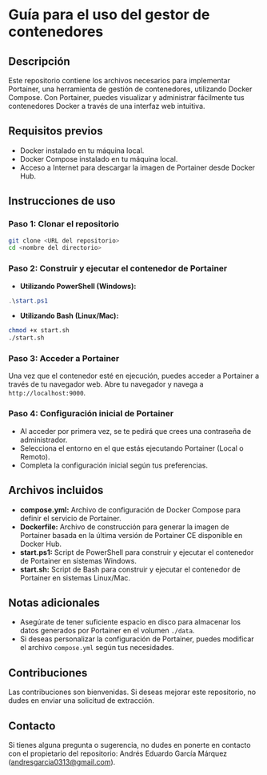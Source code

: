 # Guía para el uso del gestor de contenedores

## Descripción
Este repositorio contiene los archivos necesarios para implementar Portainer, una herramienta de gestión de contenedores, utilizando Docker Compose. Con Portainer, puedes visualizar y administrar fácilmente tus contenedores Docker a través de una interfaz web intuitiva.

## Requisitos previos
- Docker instalado en tu máquina local.
- Docker Compose instalado en tu máquina local.
- Acceso a Internet para descargar la imagen de Portainer desde Docker Hub.

## Instrucciones de uso

### Paso 1: Clonar el repositorio
```bash
git clone <URL del repositorio>
cd <nombre del directorio>
```

### Paso 2: Construir y ejecutar el contenedor de Portainer
- **Utilizando PowerShell (Windows):**
```powershell
.\start.ps1
```

- **Utilizando Bash (Linux/Mac):**
```bash
chmod +x start.sh
./start.sh
```

### Paso 3: Acceder a Portainer
Una vez que el contenedor esté en ejecución, puedes acceder a Portainer a través de tu navegador web. Abre tu navegador y navega a `http://localhost:9000`.

### Paso 4: Configuración inicial de Portainer
- Al acceder por primera vez, se te pedirá que crees una contraseña de administrador.
- Selecciona el entorno en el que estás ejecutando Portainer (Local o Remoto).
- Completa la configuración inicial según tus preferencias.

## Archivos incluidos

- **compose.yml:** Archivo de configuración de Docker Compose para definir el servicio de Portainer.
- **Dockerfile:** Archivo de construcción para generar la imagen de Portainer basada en la última versión de Portainer CE disponible en Docker Hub.
- **start.ps1:** Script de PowerShell para construir y ejecutar el contenedor de Portainer en sistemas Windows.
- **start.sh:** Script de Bash para construir y ejecutar el contenedor de Portainer en sistemas Linux/Mac.

## Notas adicionales
- Asegúrate de tener suficiente espacio en disco para almacenar los datos generados por Portainer en el volumen `./data`.
- Si deseas personalizar la configuración de Portainer, puedes modificar el archivo `compose.yml` según tus necesidades.

## Contribuciones
Las contribuciones son bienvenidas. Si deseas mejorar este repositorio, no dudes en enviar una solicitud de extracción.

## Contacto
Si tienes alguna pregunta o sugerencia, no dudes en ponerte en contacto con el propietario del repositorio: Andrés Eduardo García Márquez (<andresgarcia0313@gmail.com>).
